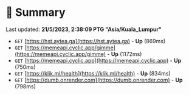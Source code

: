 # 📖 Summary
Last updated: **21/5/2023, 2:38:09 PTG "Asia/Kuala_Lumpur"**

- `GET` [https://hst.aytea.ga](https://hst.aytea.ga) - **Up** (869ms)
- `GET` [https://memeapi.cyclic.app/gimme](https://memeapi.cyclic.app/gimme) - **Up** (1172ms)
- `GET` [https://memeapi.cyclic.app](https://memeapi.cyclic.app) - **Up** (750ms)
- `GET` [https://klik.ml/health](https://klik.ml/health) - **Up** (834ms)
- `GET` [https://dumb.onrender.com](https://dumb.onrender.com) - **Up** (798ms)
